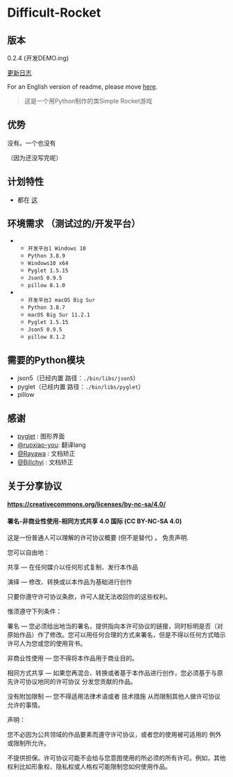 # Difficult-Rocket

## 版本

0.2.4 (开发DEMO.ing)

[更新日志](https://github.com/shenjackyuanjie/Difficult-Rocket/blob/main/docs/update_logs.md)

For an English version of readme, please move [here](https://github.com/shenjackyuanjie/Difficult-Rocket).

> 这是一个用Python制作的类Simple Rocket游戏

## 优势

没有。一个也没有

（因为还没写完呢）

## 计划特性

- 都在 [这](https://github.com/shenjackyuanjie/Difficult-Rocket/projects)

## 环境需求 （测试过的/开发平台）

-
    - `开发平台1 Windows 10`
    - `Python 3.8.9`
    - `Windows10 x64`
    - `Pyglet 1.5.15`
    - `Json5 0.9.5`
    - `pillow 8.1.0`
-
    - `开发平台2 macOS Big Sur`
    - `Python 3.8.7`
    - `macOS Big Sur 11.2.1`
    - `Pyglet 1.5.15`
    - `Json5 0.9.5`
    - `pillow 8.1.2`

## 需要的Python模块

- json5（已经内置 路径：`./bin/libs/json5`）
- pyglet（已经内置 路径：`./bin/libs/pyglet`）
- pillow

## 感谢

- [pyglet](http://pyglet.org) : 图形界面
- [@ruoxiao-you](https://github.com/ruoxiao-you): 翻译lang
- [@Rayawa](https://github.com/Rayawa) : 文档矫正
- [@Billchyi](https://github.com/Billchyi) : 文档矫正

## 关于分享协议

#### https://creativecommons.org/licenses/by-nc-sa/4.0/

#### 署名-非商业性使用-相同方式共享 4.0 国际 (CC BY-NC-SA 4.0)

这是一份普通人可以理解的许可协议概要 (但不是替代) 。 免责声明.

您可以自由地：

共享 — 在任何媒介以任何形式复制、发行本作品

演绎 — 修改、转换或以本作品为基础进行创作

只要你遵守许可协议条款，许可人就无法收回你的这些权利。

惟须遵守下列条件：

署名 — 您必须给出地当的署名，提供指向本许可协议的链接，同时标明是否（对原始作品）作了修改。您可以用任何合理的方式来署名，但是不得以任何方式暗示许可人为您或您的使用背书。

非商业性使用 — 您不得将本作品用于商业目的。

相同方式共享 — 如果您再混合、转换或者基于本作品进行创作，您必须基于与原先许可协议地同的许可协议 分发您贡献的作品。

没有附加限制 — 您不得适用法律术语或者 技术措施 从而限制其他人做许可协议允许的事情。

声明：

您不必因为公共领域的作品要素而遵守许可协议，或者您的使用被可适用的 例外或限制所允许。

不提供担保。许可协议可能不会给与您意图使用的所必须的所有许可。例如，其他权利比如形象权、隐私权或人格权可能限制您如何使用作品。
